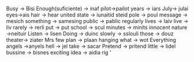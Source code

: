 Busy → Bisi
Enough(suficiente) → inaf
pilot→pailot
years → iars
July→ julai
eyes→ais
hair → hear
united state → iunaitid steid
pole → poul
message → mesich
something → samesing
public → pablic
regularly
lives → laiv
live → liv
rarely → rerli
put → put
school → scul
minutes → minits
innocent
nature →neituir
Listen → lisen
Doing → duinc
slowly → sslouli
those → douz
theater→ ziater
Mrs
few
plan → plaan
hanging
what → wot
Everything
angels →anyels
hell → jel
take → sacar
Pretend → pritend
little → lidel
bussine → bisnes
exciting
idea → aidia
rig ’